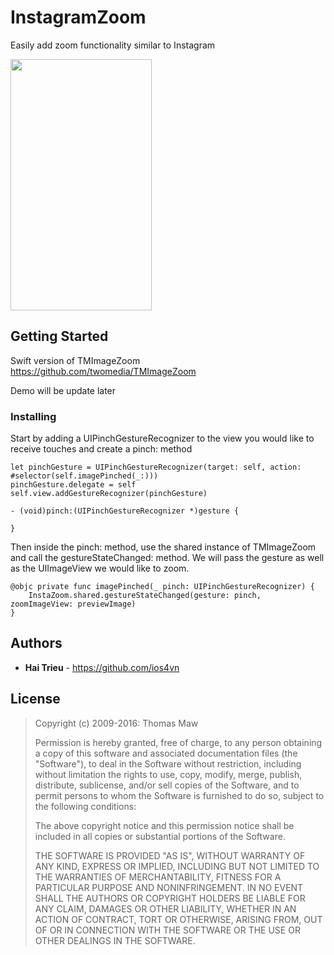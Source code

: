 # InstagramZoom
Easily add zoom functionality similar to Instagram

<img src="preview.gif" width="226" height="402" />

## Getting Started

Swift version of TMImageZoom https://github.com/twomedia/TMImageZoom

Demo will be update later

### Installing

Start by adding a UIPinchGestureRecognizer to the view you would like to receive touches and create a pinch: method
```
let pinchGesture = UIPinchGestureRecognizer(target: self, action: #selector(self.imagePinched(_:)))
pinchGesture.delegate = self
self.view.addGestureRecognizer(pinchGesture)

- (void)pinch:(UIPinchGestureRecognizer *)gesture {
    
}
```

Then inside the pinch: method, use the shared instance of TMImageZoom and call the gestureStateChanged: method. We will pass the gesture as well as the UIImageView we would like to zoom.
```
@objc private func imagePinched(_ pinch: UIPinchGestureRecognizer) {
    InstaZoom.shared.gestureStateChanged(gesture: pinch, zoomImageView: previewImage)
}
```


## Authors

* **Hai Trieu** - https://github.com/ios4vn

## License

> Copyright (c) 2009-2016: Thomas Maw
>
> Permission is hereby granted, free of charge, to any person obtaining
> a copy of this software and associated documentation files (the
> "Software"), to deal in the Software without restriction, including
> without limitation the rights to use, copy, modify, merge, publish,
> distribute, sublicense, and/or sell copies of the Software, and to
> permit persons to whom the Software is furnished to do so, subject to
> the following conditions:
>
> The above copyright notice and this permission notice shall be
> included in all copies or substantial portions of the Software.
>
> THE SOFTWARE IS PROVIDED "AS IS", WITHOUT WARRANTY OF ANY KIND,
> EXPRESS OR IMPLIED, INCLUDING BUT NOT LIMITED TO THE WARRANTIES OF
> MERCHANTABILITY, FITNESS FOR A PARTICULAR PURPOSE AND
> NONINFRINGEMENT. IN NO EVENT SHALL THE AUTHORS OR COPYRIGHT HOLDERS BE
> LIABLE FOR ANY CLAIM, DAMAGES OR OTHER LIABILITY, WHETHER IN AN ACTION
> OF CONTRACT, TORT OR OTHERWISE, ARISING FROM, OUT OF OR IN CONNECTION
> WITH THE SOFTWARE OR THE USE OR OTHER DEALINGS IN THE SOFTWARE.
